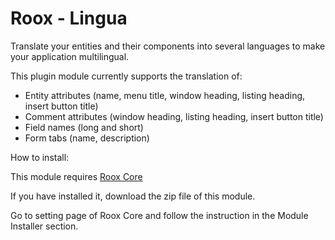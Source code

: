 # Roox - Lingua
Translate your entities and their components into several languages to make your application multilingual.

This plugin module currently supports the translation of:
* Entity attributes (name, menu title, window heading, listing heading, insert button title)
* Comment attributes (window heading, listing heading, insert button title)
* Field names (long and short)
* Form tabs (name, description)

How to install:

This module requires [Roox Core](https://github.com/eddydeniro/roox-core)

If you have installed it, download the zip file of this module.

Go to setting page of Roox Core and follow the instruction in the Module Installer section.
